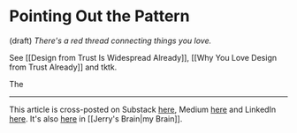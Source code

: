 # Pointing Out the Pattern
 (draft) 
*There's a red thread connecting things you love.* 

See [[Design from Trust Is Widespread Already]], [[Why You Love Design from Trust Already]] and tktk. 

The 

--- 
This article is cross-posted on Substack [here](), Medium [here]() and LinkedIn [here](). It's also [here]() in [[Jerry's Brain|my Brain]]. 